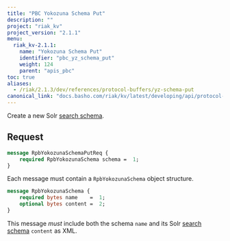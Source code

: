 ```yaml
---
title: "PBC Yokozuna Schema Put"
description: ""
project: "riak_kv"
project_version: "2.1.1"
menu:
  riak_kv-2.1.1:
    name: "Yokozuna Schema Put"
    identifier: "pbc_yz_schema_put"
    weight: 124
    parent: "apis_pbc"
toc: true
aliases:
  - /riak/2.1.3/dev/references/protocol-buffers/yz-schema-put
canonical_link: "docs.basho.com/riak/kv/latest/developing/api/protocol-buffers/yz-schema-put.md"
---
```


Create a new Solr [search schema](/riak/kv/2.1.1/developing/usage/search-schemas).

## Request

```protobuf
message RpbYokozunaSchemaPutReq {
    required RpbYokozunaSchema schema =  1;
}
```

Each message must contain a `RpbYokozunaSchema` object structure.

```protobuf
message RpbYokozunaSchema {
    required bytes name    =  1;
    optional bytes content =  2;
}
```

This message *must* include both the schema `name` and its Solr [search schema](/riak/kv/2.1.1/developing/usage/search-schemas) `content` as XML.
